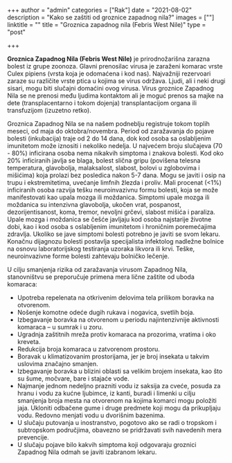 +++
author = "admin"
categories = ["Rak"]
date = "2021-08-02"
description = "Kako se zaštiti od groznice zapadnog nila?"
images = [""]
linktitle = ""
title = "Groznica zapadnog nila (Febris West Nile)"
type = "post"

+++

**Groznica Zapadnog Nila (Febris West Nile)** je prirodnožarišna zarazna bolest iz grupe zoonoza. Glavni prenosilac virusa je zaraženi komarac vrste Culex pipiens (vrsta koja je odomaćena i kod nas). Najvažniji rezervoari zaraze su različite vrste ptica u kojima se virus održava. Ljudi, ali i neki drugi sisari, mogu biti slučajni domaćini ovog virusa. Virus groznice Zapadnog Nila se ne prenosi među lјudima kontaktom ali je moguć prenos sa majke na dete (transplacentarno i tokom dojenja) transplantacijom organa ili transfuzijom (izuzetno retko).  

Groznica Zapadnog Nila se na našem podneblju registruje tokom toplih meseci, od maja do oktobra/novembra. Period od zaražavanja do pojave bolesti (inkubacija) traje od 2 do 14 dana, dok kod osoba sa oslabljenim imunitetom može iznositi i nekoliko nedelja. U najvećem broju slučajeva (70 - 80%) inficirana osoba nema nikakvih simptoma i znakova bolesti. Kod oko 20% inficiranih javlja se blaga, bolest slična gripu (povišena telesna temperatura, glavobolja, malaksalost, slabost, bolovi u zglobovima i mišićima) koja  prolazi bez posledica nakon 5-7 dana. Mogu se javiti i osip na trupu i ekstremitetima, uvećanje limfnih žlezda i proliv. Mali procenat (<1%) inficiranih osoba razvija tešku neuroinvazivnu formu bolesti, koja se može manifestovati kao upala mozga ili moždanica. Simptomi upale mozga ili moždanica su intenzivna glavobolja, ukočen vrat, pospanost, dezorijentisanost, koma, tremor, nevoljni grčevi, slabost mišića i paraliza. Upale mozga i moždanica se češće javljaju kod osoba najstarije životne dobi, kao i kod osoba s oslabljenim imunitetom i hroničnim poremećajima zdravlja. Ukoliko se jave simptomi bolesti potrebno je javiti se svom lekaru. Konačnu dijagnozu bolesti postavlja specijalista infektolog nadležne bolnice na osnovu laboratorijskog testiranja uzoraka likvora ili krvi. Teške, neuroinvazivne forme bolesti zahtevaju bolničko lečenje.  

U cilju smanjenja rizika od zaražavanja virusom Zapadnog Nila, stanovništvu se preporučuje primena mera lične zaštite od uboda komaraca:
* Upotreba repelenata na otkrivenim delovima tela prilikom boravka na otvorenom.
* Nošenje komotne odeće dugih rukava i nogavica, svetlih boja.
* Izbegavanje boravka na otvorenom u periodu najintenzivnije aktivnosti komaraca – u sumrak i u zoru.
* Ugradnja zaštitnih mreža protiv komaraca na prozorima, vratima i oko kreveta.
* Redukcija broja komaraca u zatvorenom prostoru.
* Boravak u klimatizovanim prostorijama, jer je broj insekata u takvim uslovima značajno smanjen.
* Izbegavanje boravka u blizini oblasti sa velikim brojem insekata, kao što su šume, močvare, bare i stajaće vode.
* Najmanje jednom nedeljno prazniti vodu iz saksija za cveće, posuda za hranu i vodu za kućne ljubimce, iz kanti, buradi i limenki u cilju smanjenja broja mesta na otvorenom na kojima komarci mogu položiti jaja. Ukloniti odbačene gume i druge predmete koji mogu da prikupljaju vodu. Redovno menjati vodu u dvorišnim bazenima.
* U slučaju putovanja u inostranstvo, pogotovo ako se radi o tropskom i subtropskom područjima, obavezno se pridržavati svih navedenih mera prevencije.
* U slučaju pojave bilo kakvih simptoma koji odgovaraju groznici Zapadnog Nila odmah se javiti izabranom lekaru.
